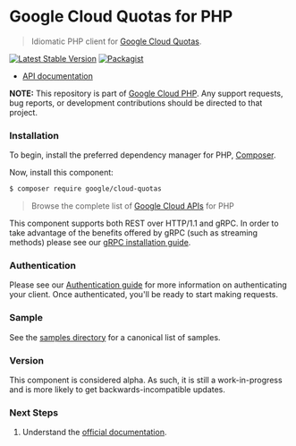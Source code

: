 # Google Cloud Quotas for PHP

> Idiomatic PHP client for [Google Cloud Quotas](https://cloud.google.com).

[![Latest Stable Version](https://poser.pugx.org/google/cloud-quotas/v/stable)](https://packagist.org/packages/google/cloud-quotas) [![Packagist](https://img.shields.io/packagist/dm/google/cloud-quotas.svg)](https://packagist.org/packages/google/cloud-quotas)

* [API documentation](https://cloud.google.com/php/docs/reference/cloud-quotas/latest)

**NOTE:** This repository is part of [Google Cloud PHP](https://github.com/googleapis/google-cloud-php). Any
support requests, bug reports, or development contributions should be directed to
that project.

### Installation

To begin, install the preferred dependency manager for PHP, [Composer](https://getcomposer.org/).

Now, install this component:

```sh
$ composer require google/cloud-quotas
```

> Browse the complete list of [Google Cloud APIs](https://cloud.google.com/php/docs/reference)
> for PHP

This component supports both REST over HTTP/1.1 and gRPC. In order to take advantage of the benefits
offered by gRPC (such as streaming methods) please see our
[gRPC installation guide](https://cloud.google.com/php/grpc).

### Authentication

Please see our [Authentication guide](https://github.com/googleapis/google-cloud-php/blob/main/AUTHENTICATION.md) for more information
on authenticating your client. Once authenticated, you'll be ready to start making requests.

### Sample

See the [samples directory](https://github.com/googleapis/google-cloud-php-quotas/tree/main/samples) for a canonical list of samples.

### Version

This component is considered alpha. As such, it is still a work-in-progress and is more likely to get backwards-incompatible updates.

### Next Steps

1. Understand the [official documentation](https://cloud.google.com/docs/quota/api-overview).
